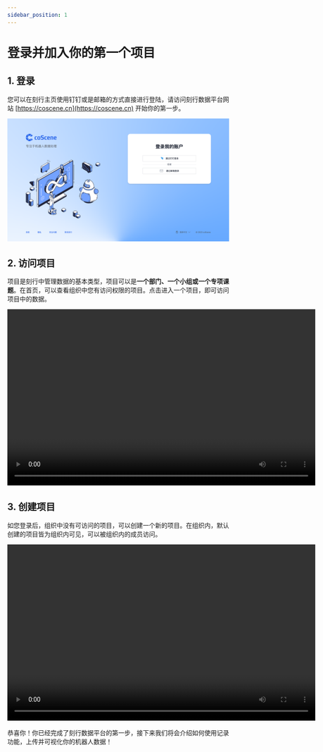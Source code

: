 ```yaml
---
sidebar_position: 1
---
```


# 登录并加入你的第一个项目

## 1. 登录

您可以在刻行主页使用钉钉或是邮箱的方式直接进行登陆，请访问刻行数据平台网站 [https://coscene.cn](https://coscene.cn) 开始你的第一步。

![homepage-login](img/homepage-login.png)

## 2. 访问项目

项目是刻行中管理数据的基本类型，项目可以是**一个部门、一个小组或一个专项课题**。在首页，可以查看组织中您有访问权限的项目。点击进入一个项目，即可访问项目中的数据。

<video src="https://coscene-artifacts-prod.oss-cn-hangzhou.aliyuncs.com/docs/2-get-started/visit-project.mp4" controls="controls" width="700" height="400"></video>

## 3. 创建项目

如您登录后，组织中没有可访问的项目，可以创建一个新的项目。在组织内，默认创建的项目皆为组织内可见，可以被组织内的成员访问。

<video src="https://coscene-artifacts-prod.oss-cn-hangzhou.aliyuncs.com/docs/2-get-started/create-new-project.mp4" controls="controls" width="700" height="400"></video>

恭喜你！你已经完成了刻行数据平台的第一步，接下来我们将会介绍如何使用记录功能，上传并可视化你的机器人数据！
